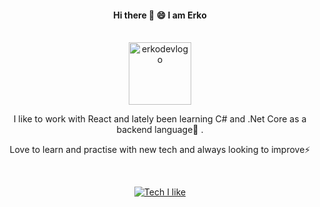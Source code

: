 <div align="center">

 <h4> Hi there 👋 😄 I am Erko</h4>
 <br />
<img src="https://i.ibb.co/2jG9GqX/erkologo.png" alt="erkodevlogo" width="100px"/>

 <br />
 <p>I like to work with React and lately been learning C# and .Net Core as a backend language🌱 . </p>
 <p> Love to learn and practise with new tech and always looking to improve⚡ </p>

 <br /> 
 
[![Tech I like](https://github-readme-stats.vercel.app/api/top-langs/?username=erkanisuf&layout=compact&theme=dark)](https://github.com/anuraghazra/github-readme-stats)

</div>
<!--
**erkanisuf/erkanisuf** is a ✨ _special_ ✨ repository because its `README.md` (this file) appears on your GitHub profile.

Here are some ideas to get you started:

- 🔭 I’m currently working on ...
- 🌱 I’m currently learning ...
- 👯 I’m looking to collaborate on ...
- 🤔 I’m looking for help with ...
- 💬 Ask me about ...
- 📫 How to reach me: ...
- 😄 Pronouns: ...
- ⚡ Fun fact: ...
-->
